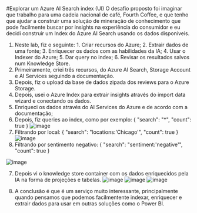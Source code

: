 #Explorar um Azure AI Search index (UI)
O desafio proposto foi imaginar que trabalho para uma cadeia nacional de café, Fourth Coffee, e que tenho que ajudar a construir uma solução de mineração de conhecimento que pode facilmente buscar por insights na experiência do consumidor e eu decidi construir um Index do Azure AI Search usando os dados disponíveis.
1. Neste lab, fiz o seguinte: 1. Criar recursos do Azure; 2. Extrair dados de uma fonte; 3. Enriquecer os dados com as habilidades da IA; 4. Usar o Indexer do Azure; 5. Dar query no index; 6. Revisar os resultados salvos num Knowledge Store.
1. Primeiramente, criei três recursos, do Azure AI Search, Storage Account e AI Services seguindo a documentação.
1. Depois, fiz o upload da base de dados zipada dos reviews para o Azure Storage.
2. Depois, usei o Azure Index para extrair insights através do import data wizard e conectando os dados.
3. Enriqueci os dados através do AI Services do Azure e de acordo com a documentação;
4. Depois, fiz queries ao index, como por exemplo:
{
    "search": "*",
    "count": true
}
![image](https://github.com/user-attachments/assets/a3266208-4709-4da6-8653-c4d6f4754615)
5. Filtrando por local:
{
    "search": "locations:'Chicago'",
    "count": true
}
![image](https://github.com/user-attachments/assets/d150bc07-cff4-4e70-b237-1870fada45ce)
6. Filtrando por sentimento negativo:
{
    "search": "sentiment:'negative'",
    "count": true
}

![image](https://github.com/user-attachments/assets/fbc64535-8ece-4c95-a177-c55ff950e5f7)

7. Depois vi o knowledge store container com os dados enriquecidos pela IA na forma de projeções e tabelas. 
![image](https://github.com/user-attachments/assets/dfd2d14d-5cc3-41c6-8914-8e756181fe0f)
![image](https://github.com/user-attachments/assets/1736b9f0-f411-4438-8891-a4822079f218)
![image](https://github.com/user-attachments/assets/1c927720-44ee-4984-b378-1a6f8d7d93db)

8. A conclusão é que é um serviço muito interessante, principalmente quando pensamos que podemos facilmentente indexar, enriquecer e extrair dados para usar em outras soluções como o Power BI.
